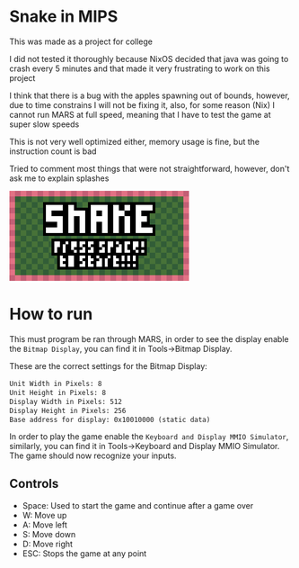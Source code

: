 # Snake in MIPS
This was made as a project for college

I did not tested it thoroughly because NixOS decided that java was going to crash every 5 minutes and that made it very frustrating to work on this project

I think that there is a bug with the apples spawning out of bounds, however, due to time constrains I will not be fixing it, also, for some reason (Nix) I cannot run MARS at full speed, meaning that I have to test the game at super slow speeds

This is not very well optimized either, memory usage is fine, but the instruction count is bad

Tried to comment most things that were not straightforward, however, don't ask me to explain splashes

![screenshot](/screenshot.png)

# How to run
This must program be ran through MARS, in order to see the display enable the `Bitmap Display`, you can find it in Tools->Bitmap Display.

These are the correct settings for the Bitmap Display:
```
Unit Width in Pixels: 8
Unit Height in Pixels: 8
Display Width in Pixels: 512
Display Height in Pixels: 256
Base address for display: 0x10010000 (static data)
```

In order to play the game enable the `Keyboard and Display MMIO Simulator`, similarly, you can find it in Tools->Keyboard and Display MMIO Simulator. The game should now recognize your inputs.

## Controls
- Space: Used to start the game and continue after a game over
- W: Move up
- A: Move left
- S: Move down
- D: Move right
- ESC: Stops the game at any point
